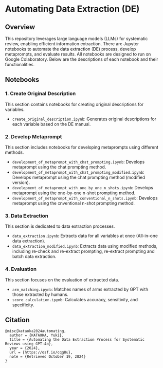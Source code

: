 # Automating Data Extraction (DE)

## Overview
This repository leverages large language models (LLMs) for systematic review, enabling efficient information extraction. There are Jupyter notebooks to automate the data extraction (DE) process, develop metaprompts, and evaluate results. All notebooks are designed to run on Google Colaboratory. Below are the descriptions of each notebook and their functionalities.

## Notebooks

### 1. Create Original Description

This section contains notebooks for creating original descriptions for variables.
- `create_original_description.ipynb`: Generates original descriptions for each variable based on the DE manual.

### 2. Develop Metaprompt

This section includes notebooks for developing metaprompts using different methods.
- `development_of_metaprompt_with_chat_prompting.ipynb`: Develops metaprompt using the chat prompting method.
- `development_of_metaprompt_with_chat_prompting_modified.ipynb`: Develops metaprompt using the chat prompting method (modified version).
- `development_of_metaprompt_with_one_by_one_n_shots.ipynb`: Develops metaprompt using the one-by-one n-shot prompting method.
- `development_of_metaprompt_with_conventional_n_shots.ipynb`: Develops metaprompt using the cnventional n-shot prompting method.


### 3. Data Extraction

This section is dedicated to data extraction processes.
- `data_extraction.ipynb`: Extracts data for all variables at once (All-in-one data extraction).
- `data_extraction_modified.ipynb`: Extracts data using modified methods, including re-check and re-extract prompting, re-extract prompting and batch data extraction.

### 4. Evaluation

This section focuses on the evaluation of extracted data.
- `arm_matching.ipynb`: Matches names of arms extracted by GPT with those extracted by humans.
- `score_calculation.ipynb`: Calculates accuracy, sensitivity, and specificity.

## Citation
```
@misc{kataoka2024automating,
  author = {KATAOKA, Yuki},
  title = {Automating the Data Extraction Process for Systematic Reviews using GPT-4o},
  year = {2024},
  url = {https://osf.io/cqg8u},
  note = {Retrieved October 19, 2024}
}
```

